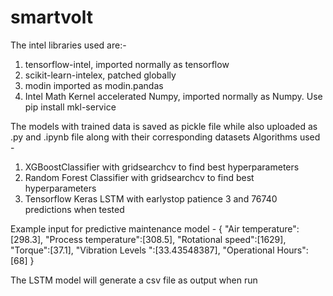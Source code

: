 # smartvolt

The intel libraries used are:-
 1) tensorflow-intel, imported normally as tensorflow
 2) scikit-learn-intelex, patched globally
 3) modin imported as modin.pandas
 4) Intel Math Kernel accelerated Numpy, imported normally as Numpy. Use pip install mkl-service
    
The models with trained data is saved as pickle file while also uploaded as .py and .ipynb file along with their corresponding datasets
Algorithms used - 
1) XGBoostClassifier with gridsearchcv to find best hyperparameters
2) Random Forest Classifier with gridsearchcv to find best hyperparameters
3) Tensorflow Keras LSTM with earlystop patience 3 and 76740 predictions when tested

Example input
for predictive maintenance model - {     "Air temperature":[298.3],     "Process temperature":[308.5],     "Rotational speed":[1629],     "Torque":[37.1],     "Vibration Levels ":[33.43548387],     "Operational Hours":[68] }



The LSTM model will generate a csv file as output when run
